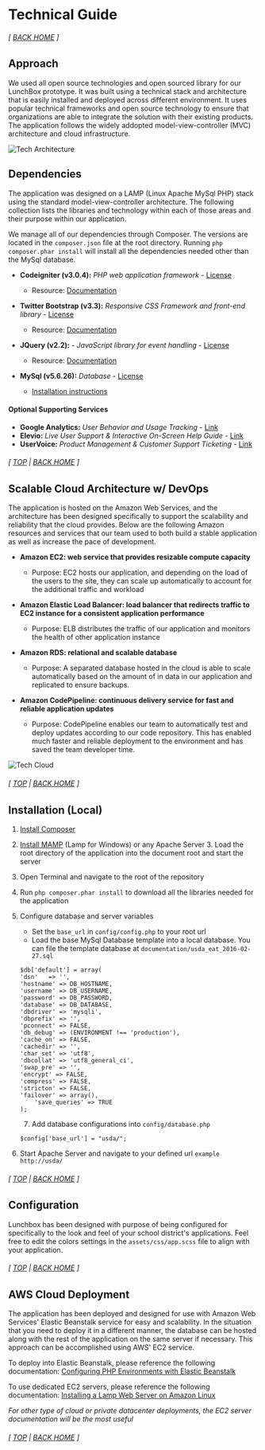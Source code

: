 # Technical Guide

###### [ [BACK HOME](../README.md) ]


## Approach
We used all open source technologies and open sourced library for our LunchBox prototype. It was built using a technical stack and architecture that is easily installed and deployed across different environment. It uses popular technical frameworks and open source technology to ensure that organizations are able to integrate the solution with their existing products. The application follows the widely addopted model-view-controller (MVC) architecture and cloud infrastructure.

![Tech Architecture](images/Tech-Arch.png)

## Dependencies
The application was designed on a LAMP (Linux Apache MySql PHP) stack using the standard model-view-controller architecture. The following collection lists the libraries and technology within each of those areas and their purpose within our application.

We manage all of our dependencies through Composer. The versions are located in the `composer.json` file at the root directory. Running `php composer.phar install` will install all the dependencies needed other than the MySql database.

- **Codeigniter (v3.0.4):** _PHP web application framework_ - [License](https://github.com/bcit-ci/CodeIgniter/blob/develop/user_guide_src/source/license.rst)
	- Resource: [Documentation](https://codeigniter.com/)	
- **Twitter Bootstrap (v3.3):** _Responsive CSS Framework and front-end library_ - [License](http://getbootstrap.com/getting-started/#license-faqs)
	- Resource: [Documentation](http://getbootstrap.com/)

- **JQuery (v2.2):** - _JavaScript library for event handling_ - [License](https://jquery.org/license/)
	- Resource: [Documentation](https://jquery.com/)

- **MySql (v5.6.26):** _Database_ - [License](http://www.mysql.com/about/legal/)
	- [Installation instructions](http://www.mysql.com/downloads/)

#### Optional Supporting Services
- **Google Analytics:** _User Behavior and Usage Tracking_ - [Link](https://www.google.com/analytics/)
- **Elevio:** _Live User Support & Interactive On-Screen Help Guide_ - [Link](https://elev.io/)
- **UserVoice:** _Product Management & Customer Support Ticketing_ - [Link](https://www.uservoice.com/)

###### [ [TOP](#) | [BACK HOME](../README.md) ]



## Scalable Cloud Architecture w/ DevOps
The application is hosted on the Amazon Web Services, and the architecture has been designed specifically to support the scalability and reliability that the cloud provides. Below are the following Amazon resources and services that our team used to both build a stable application as well as increase the pace of development.

- __Amazon EC2: web service that provides resizable compute capacity__
  -	Purpose: EC2 hosts our application, and depending on the load of the users to the site, they can scale up automatically to account for the additional traffic and workload

- __Amazon Elastic Load Balancer: load balancer that redirects traffic to EC2 instance for a consistent application performance__
  -	Purpose: ELB distributes the traffic of our application and monitors the health of other application instance

- __Amazon RDS: relational and scalable database__
  -	Purpose: A separated database hosted in the cloud is able to scale automatically based on the amount of in data in our application and replicated to ensure backups.

- __Amazon CodePipeline: continuous delivery service for fast and reliable application updates__
  -	Purpose: CodePipeline enables our team to automatically test and deploy updates according to our code repository. This has enabled much faster and reliable deployment to the environment and has saved the team developer time. 

![Tech Cloud](images/Tech-Cloud.png) 

###### [ [TOP](#) | [BACK HOME](../README.md) ]



## Installation (Local)

1. [Install Composer](https://getcomposer.org/doc/00-intro.md)
2. [Install MAMP](https://documentation.mamp.info/en/documentation/mamp/) (Lamp for Windows) or any Apache Server
	3. 	Load the root directory of the application into the document root and start the server
3. Open Terminal and navigate to the root of the repository
3. Run `php composer.phar install` to download all the libraries needed for the application
4. Configure database and server variables
	* Set the `base_url` in `config/config.php` to your root url
	* Load the base MySql Database template into a local database. You can file the template database at `documentation/usda_eat_2016-02-27.sql`
	
	```	
	$db['default'] = array(
	'dsn'	=> '',
	'hostname' => DB_HOSTNAME,
	'username' => DB_USERNAME,
	'password' => DB_PASSWORD,
	'database' => DB_DATABASE,
	'dbdriver' => 'mysqli',
	'dbprefix' => '',
	'pconnect' => FALSE,
	'db_debug' => (ENVIRONMENT !== 'production'),
	'cache_on' => FALSE,
	'cachedir' => '',
	'char_set' => 'utf8',
	'dbcollat' => 'utf8_general_ci',
	'swap_pre' => '',
	'encrypt' => FALSE,
	'compress' => FALSE,
	'stricton' => FALSE,
	'failover' => array(),
		'save_queries' => TRUE
	);
	```
	7. Add database configurations into `config/database.php`
	
	```	
	$config['base_url'] = "usda/";
	```

5. Start Apache Server and navigate to your defined url `example http://usda/`

###### [ [TOP](#) | [BACK HOME](../README.md) ]



## Configuration
Lunchbox has been designed with purpose of being configured for specifically to the look and feel of your school district's applications. Feel free to edit the colors settings in the `assets/css/app.scss` file to align with your application. 

###### [ [TOP](#) | [BACK HOME](../README.md) ]



## AWS Cloud Deployment
The application has been deployed and designed for use with Amazon Web Services' Elastic Beanstalk service for easy and scalability. In the situation that you need to deploy it in a different manner, the database can be hosted along with the rest of the application on the same server if necessary. This approach can be accomplished using AWS' EC2 service.

To deploy into Elastic Beanstalk, please reference the following documentation: [Configuring PHP Environments with Elastic Beanstalk](http://docs.aws.amazon.com/elasticbeanstalk/latest/dg/create_deploy_PHP.container.html)

To use dedicated EC2 servers, please reference the following documentation: [Installing a Lamp Web Server on Amazon Linux](http://docs.aws.amazon.com/AWSEC2/latest/UserGuide/install-LAMP.html)

*For other type of cloud or private datacenter deployments, the EC2 server documentation will be the most useful*

###### [ [TOP](#) | [BACK HOME](../README.md) ]


